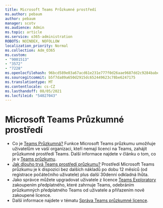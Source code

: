 ```yaml
---
title: Microsoft Teams Průzkumné prostředí
ms.author: pebaum
author: pebaum
manager: scotv
ms.audience: Admin
ms.topic: article
ms.service: o365-administration
ROBOTS: NOINDEX, NOFOLLOW
localization_priority: Normal
ms.collection: Adm_O365
ms.custom:
- "9001513"
- "3572"
- "7228"
ms.openlocfilehash: 96bcd589e03a67acd61e231e777f0d26aae9687dd2c9284babe3e2669343ca5e
ms.sourcegitcommit: b5f7da89a650d2915dc652449623c78be6247175
ms.translationtype: MT
ms.contentlocale: cs-CZ
ms.lasthandoff: 08/05/2021
ms.locfileid: "54027043"
---
```

# <a name="microsoft-teams-exploratory-experience"></a>Microsoft Teams Průzkumné prostředí

- Co je [Teams Průzkumná?](https://docs.microsoft.com/microsoftteams/teams-exploratory) Funkce Microsoft Teams průzkumu umožňuje uživatelům ve vaší organizaci, kteří nemají licenci na Teams, zahájit průzkumné prostředí Teams. Další informace najdete v článku o tom, co je v [Teams průzkumu](https://docs.microsoft.com/microsoftteams/teams-exploratory#whats-in-the-teams-exploratory-experience).
- [Jak dlouho trvá Teams prostředí průzkumu?](https://docs.microsoft.com/microsoftteams/teams-exploratory#how-long-does-the-teams-exploratory-experience-last) Prostředí Microsoft Teams průzkumu je k dispozici bez dalších nákladů po dobu 12 měsíců (od registrace počátečního uživatele) plus další 30denní odkladná lhůta.
- Jako správce můžete upgradovat uživatele z licence [Teams Exploratory](https://docs.microsoft.com/microsoftteams/teams-exploratory#upgrade-users-from-the-teams-exploratory-license) zakoupením předplatného, které zahrnuje Teams, odebráním průzkumných předplatného Teams od uživatele a přiřazením nově zakoupené licence.
- Další informace najdete v tématu [Správa Teams průzkumné licence](https://docs.microsoft.com/microsoftteams/teams-exploratory).
